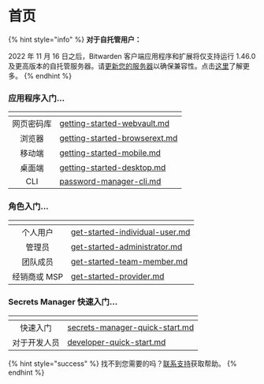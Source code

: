 # 首页

{% hint style="info" %}
**对于自托管用户：**

2022 年 11 月 16 日之后，Bitwarden 客户端应用程序和扩展将仅支持运行 1.46.0 及更高版本的自托管服务器。请[更新您的服务器](self-hosting/update-your-instance.md)以确保兼容性。点击[这里](miscellaneous/november-deprecation-notice.md)了解更多。
{% endhint %}

### 应用程序入门...

<table data-column-title-hidden data-view="cards"><thead><tr><th align="center"></th><th data-hidden data-card-target data-type="content-ref"></th></tr></thead><tbody><tr><td align="center">网页密码库</td><td><a href="getting-started/getting-started-webvault.md">getting-started-webvault.md</a></td></tr><tr><td align="center">浏览器</td><td><a href="getting-started/getting-started-browserext.md">getting-started-browserext.md</a></td></tr><tr><td align="center">移动端</td><td><a href="getting-started/getting-started-mobile.md">getting-started-mobile.md</a></td></tr><tr><td align="center">桌面端</td><td><a href="getting-started/getting-started-desktop.md">getting-started-desktop.md</a></td></tr><tr><td align="center">CLI</td><td><a href="password-manager/developer-tools/password-manager-cli.md">password-manager-cli.md</a></td></tr></tbody></table>

### 角色入门...

<table data-card-size="large" data-view="cards"><thead><tr><th align="center"></th><th data-hidden data-card-target data-type="content-ref"></th></tr></thead><tbody><tr><td align="center">个人用户</td><td><a href="miscellaneous/get-started-individual-user.md">get-started-individual-user.md</a></td></tr><tr><td align="center">管理员</td><td><a href="miscellaneous/get-started-administrator.md">get-started-administrator.md</a></td></tr><tr><td align="center">团队成员</td><td><a href="miscellaneous/get-started-team-member.md">get-started-team-member.md</a></td></tr><tr><td align="center">经销商或 MSP</td><td><a href="miscellaneous/get-started-provider.md">get-started-provider.md</a></td></tr></tbody></table>

### Secrets Manager 快速入门... <a href="#secrets-manager-quickstart" id="secrets-manager-quickstart"></a>

<table data-card-size="large" data-view="cards"><thead><tr><th align="center"></th><th data-hidden data-card-target data-type="content-ref"></th></tr></thead><tbody><tr><td align="center">快速入门</td><td><a href="secrets-manager/get-started/secrets-manager-quick-start.md">secrets-manager-quick-start.md</a></td></tr><tr><td align="center">对于开发人员</td><td><a href="secrets-manager/get-started/developer-quick-start.md">developer-quick-start.md</a></td></tr></tbody></table>

{% hint style="success" %}
找不到您需要的吗？[联系支持](https://bitwarden.com/contact/)获取帮助。
{% endhint %}
